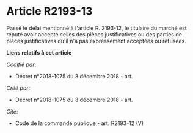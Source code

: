 # Article R2193-13

Passé le délai mentionné à l'article R. 2193-12, le titulaire du marché est réputé avoir accepté celles des pièces
justificatives ou des parties de pièces justificatives qu'il n'a pas expressément acceptées ou refusées.

**Liens relatifs à cet article**

_Codifié par_:

  - Décret n°2018-1075 du 3 décembre 2018 - art.

_Créé par_:

  - Décret n°2018-1075 du 3 décembre 2018 - art.

_Cite_:

  - Code de la commande publique - art. R2193-12 (V)
